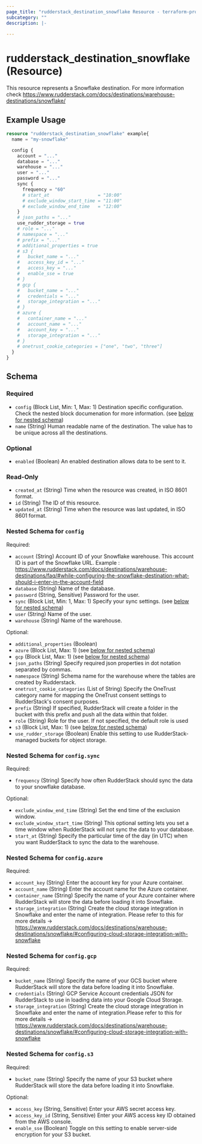 ```yaml
---
page_title: "rudderstack_destination_snowflake Resource - terraform-provider-rudderstack"
subcategory: ""
description: |-
  
---
```


# rudderstack_destination_snowflake (Resource)

This resource represents a Snowflake destination. For more information check 
https://www.rudderstack.com/docs/destinations/warehouse-destinations/snowflake/

## Example Usage

```terraform
resource "rudderstack_destination_snowflake" example{
  name = "my-snowflake"

  config {
    account = "..."
    database = "..."
    warehouse = "..."
    user = "..."
    password = "..."
    sync {
      frequency = "60"
      # start_at                  = "10:00"
      # exclude_window_start_time = "11:00"
      # exclude_window_end_time   = "12:00"
    }
    # json_paths = "..."
    use_rudder_storage = true
    # role = "..."
    # namespace = "..."
    # prefix = "..."
    # additional_properties = true
    # s3 {
    #   bucket_name = "..."
    #   access_key_id = "..."
    #   access_key = "..."
    #   enable_sse = true
    # }
    # gcp {
    #   bucket_name = "..."
    #   credentials = "..."
    #   storage_integration = "..."
    # }
    # azure {
    #   container_name = "..."
    #   account_name = "..."
    #   account_key = "..."
    #   storage_integration = "..."
    # }
    # onetrust_cookie_categories = ["one", "two", "three"]
  }
}
```

<!-- schema generated by tfplugindocs -->
## Schema

### Required

- `config` (Block List, Min: 1, Max: 1) Destination specific configuration. Check the nested block documenation for more information. (see [below for nested schema](#nestedblock--config))
- `name` (String) Human readable name of the destination. The value has to be unique across all the destinations.

### Optional

- `enabled` (Boolean) An enabled destination allows data to be sent to it.

### Read-Only

- `created_at` (String) Time when the resource was created, in ISO 8601 format.
- `id` (String) The ID of this resource.
- `updated_at` (String) Time when the resource was last updated, in ISO 8601 format.

<a id="nestedblock--config"></a>
### Nested Schema for `config`

Required:

- `account` (String) Account ID of your Snowflake warehouse. This account ID is part of the Snowflake URL. Example : https://www.rudderstack.com/docs/destinations/warehouse-destinations/faq/#while-configuring-the-snowflake-destination-what-should-i-enter-in-the-account-field
- `database` (String) Name of the database.
- `password` (String, Sensitive) Password for the user.
- `sync` (Block List, Min: 1, Max: 1) Specify your sync settings. (see [below for nested schema](#nestedblock--config--sync))
- `user` (String) Name of the user.
- `warehouse` (String) Name of the warehouse.

Optional:

- `additional_properties` (Boolean)
- `azure` (Block List, Max: 1) (see [below for nested schema](#nestedblock--config--azure))
- `gcp` (Block List, Max: 1) (see [below for nested schema](#nestedblock--config--gcp))
- `json_paths` (String) Specify required json properties in dot notation separated by commas.
- `namespace` (String) Schema name for the warehouse where the tables are created by Rudderstack.
- `onetrust_cookie_categories` (List of String) Specify the OneTrust category name for mapping the OneTrust consent settings to RudderStack's consent purposes.
- `prefix` (String) If specified, RudderStack will create a folder in the bucket with this prefix and push all the data within that folder.
- `role` (String) Role for the user. If not specified, the default role is used
- `s3` (Block List, Max: 1) (see [below for nested schema](#nestedblock--config--s3))
- `use_rudder_storage` (Boolean) Enable this setting to use RudderStack-managed buckets for object storage.

<a id="nestedblock--config--sync"></a>
### Nested Schema for `config.sync`

Required:

- `frequency` (String) Specify how often RudderStack should sync the data to your snowflake database.

Optional:

- `exclude_window_end_time` (String) Set the end time of the exclusion window.
- `exclude_window_start_time` (String) This optional setting lets you set a time window when RudderStack will not sync the data to your database.
- `start_at` (String) Specify the particular time of the day (in UTC) when you want RudderStack to sync the data to the warehouse.


<a id="nestedblock--config--azure"></a>
### Nested Schema for `config.azure`

Required:

- `account_key` (String) Enter the account key for your Azure container.
- `account_name` (String) Enter the account name for the Azure container.
- `container_name` (String) Specify the name of your Azure container where RudderStack will store the data before loading it into Snowflake.
- `storage_integration` (String) Create the cloud storage integration in Snowflake and enter the name of integration. Please refer to this for more details -> https://www.rudderstack.com/docs/destinations/warehouse-destinations/snowflake/#configuring-cloud-storage-integration-with-snowflake


<a id="nestedblock--config--gcp"></a>
### Nested Schema for `config.gcp`

Required:

- `bucket_name` (String) Specify the name of your GCS bucket where RudderStack will store the data before loading it into Snowflake.
- `credentials` (String) GCP Service Account credentials JSON for RudderStack to use in loading data into your Google Cloud Storage.
- `storage_integration` (String) Create the cloud storage integration in Snowflake and enter the name of integration.Please refer to this for more details -> https://www.rudderstack.com/docs/destinations/warehouse-destinations/snowflake/#configuring-cloud-storage-integration-with-snowflake


<a id="nestedblock--config--s3"></a>
### Nested Schema for `config.s3`

Required:

- `bucket_name` (String) Specify the name of your S3 bucket where RudderStack will store the data before loading it into Snowflake.

Optional:

- `access_key` (String, Sensitive) Enter your AWS secret access key.
- `access_key_id` (String, Sensitive) Enter your AWS access key ID obtained from the AWS console.
- `enable_sse` (Boolean) Toggle on this setting to enable server-side encryption for your S3 bucket.
